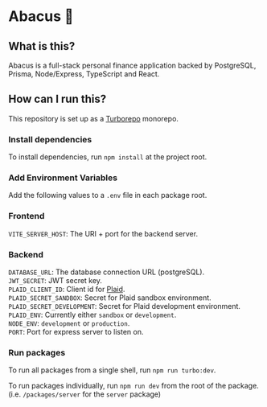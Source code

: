 # Abacus 🧮

## What is this?

Abacus is a full-stack personal finance application backed by PostgreSQL, Prisma, Node/Express, TypeScript and React.  

## How can I run this?

This repository is set up as a [Turborepo](https://turborepo.org/docs) monorepo.

### Install dependencies

To install dependencies, run `npm install` at the project root.

### Add Environment Variables

Add the following values to a `.env` file in each package root.

### Frontend

`VITE_SERVER_HOST`: The URI + port for the backend server.

### Backend

`DATABASE_URL`: The database connection URL (postgreSQL).  
`JWT_SECRET`: JWT secret key.  
`PLAID_CLIENT_ID`: Client id for [Plaid](https://plaid.com/).  
`PLAID_SECRET_SANDBOX`: Secret for Plaid sandbox environment.  
`PLAID_SECRET_DEVELOPMENT`: Secret for Plaid development environment.  
`PLAID_ENV`: Currently either `sandbox` or `development`.  
`NODE_ENV`: `development` or `production`.  
`PORT`: Port for express server to listen on.  

### Run packages

To run all packages from a single shell, run `npm run turbo:dev`.

To run packages individually, run `npm run dev` from the root of the package. (i.e. `/packages/server` for the `server` package)
